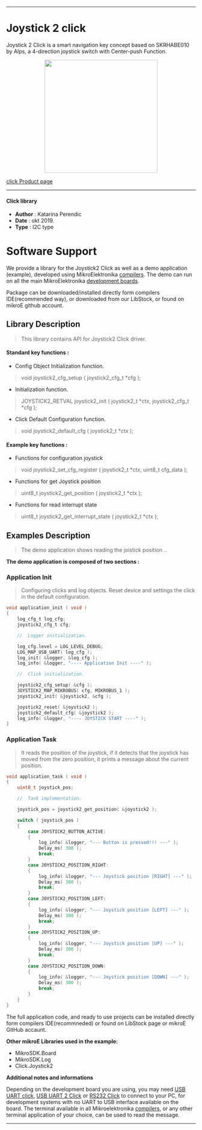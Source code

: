 
 

---
# Joystick 2 click

Joystick 2 Click is a smart navigation key concept based on SKRHABE010 by Alps, a 4-direction joystick switch with Center-push Function.

<p align="center">
  <img src="https://download.mikroe.com/images/click_for_ide/joystick2_click.png" height=300px>
</p>

[click Product page](https://www.mikroe.com/joystick-2-click)

---


#### Click library 

- **Author**        : Katarina Perendic
- **Date**          : okt 2019.
- **Type**          : I2C type


# Software Support

We provide a library for the Joystick2 Click 
as well as a demo application (example), developed using MikroElektronika 
[compilers](https://shop.mikroe.com/compilers). 
The demo can run on all the main MikroElektronika [development boards](https://shop.mikroe.com/development-boards).

Package can be downloaded/installed directly form compilers IDE(recommended way), or downloaded from our LibStock, or found on mikroE github account. 

## Library Description

> This library contains API for Joystick2 Click driver.

#### Standard key functions :

- Config Object Initialization function.
> void joystick2_cfg_setup ( joystick2_cfg_t *cfg ); 
 
- Initialization function.
> JOYSTICK2_RETVAL joystick2_init ( joystick2_t *ctx, joystick2_cfg_t *cfg );

- Click Default Configuration function.
> void joystick2_default_cfg ( joystick2_t *ctx );


#### Example key functions :

- Functions for configuration joystick
> void joystick2_set_cfg_register ( joystick2_t *ctx, uint8_t cfg_data );
 
- Functions for get Joystick position
> uint8_t joystick2_get_position ( joystick2_t *ctx );

- Functions for read interrupt state
> uint8_t joystick2_get_interrupt_state ( joystick2_t *ctx );

## Examples Description

> The demo application shows reading the joistick position ..

**The demo application is composed of two sections :**

### Application Init 

> Configuring clicks and log objects.
> Reset device and settings the click in the default configuration.

```c
void application_init ( void )
{
    log_cfg_t log_cfg;
    joystick2_cfg_t cfg;

    //  Logger initialization.

    log_cfg.level = LOG_LEVEL_DEBUG;
    LOG_MAP_USB_UART( log_cfg );
    log_init( &logger, &log_cfg );
    log_info( &logger, "---- Application Init ----" );

    //  Click initialization.

    joystick2_cfg_setup( &cfg );
    JOYSTICK2_MAP_MIKROBUS( cfg, MIKROBUS_1 );
    joystick2_init( &joystick2, &cfg );

    joystick2_reset( &joystick2 );
    joystick2_default_cfg( &joystick2 );
    log_info( &logger, "---- JOYSTICK START ----" );
}
```

### Application Task

> It reads the position of the joystick,
> if it detects that the joystick has moved from the zero position,
> it prints a message about the current position.

```c
void application_task ( void )
{
    uint8_t joystick_pos;

    //  Task implementation.

    joystick_pos = joystick2_get_position( &joystick2 );

    switch ( joystick_pos )
    {
        case JOYSTICK2_BUTTON_ACTIVE:
        {
            log_info( &logger, "--- Button is pressed!!! ---" );
            Delay_ms( 300 );
            break;
        }
        case JOYSTICK2_POSITION_RIGHT:
        {
            log_info( &logger, "--- Joystick position [RIGHT] ---" );
            Delay_ms( 300 );
            break;
        }
        case JOYSTICK2_POSITION_LEFT:
        {
            log_info( &logger, "--- Joystick position [LEFT] ---" );
            Delay_ms( 300 );
            break;
        }
        case JOYSTICK2_POSITION_UP:
        {
            log_info( &logger, "--- Joystick position [UP] ---" );
            Delay_ms( 300 );
            break;
        }
        case JOYSTICK2_POSITION_DOWN:
        {
            log_info( &logger, "--- Joystick position [DOWN] ---" );
            Delay_ms( 300 );
            break;
        }
    }
}
```

The full application code, and ready to use projects can be  installed directly form compilers IDE(recommneded) or found on LibStock page or mikroE GitHub accaunt.

**Other mikroE Libraries used in the example:** 

- MikroSDK.Board
- MikroSDK.Log
- Click.Joystick2

**Additional notes and informations**

Depending on the development board you are using, you may need 
[USB UART click](https://shop.mikroe.com/usb-uart-click), 
[USB UART 2 Click](https://shop.mikroe.com/usb-uart-2-click) or 
[RS232 Click](https://shop.mikroe.com/rs232-click) to connect to your PC, for 
development systems with no UART to USB interface available on the board. The 
terminal available in all Mikroelektronika 
[compilers](https://shop.mikroe.com/compilers), or any other terminal application 
of your choice, can be used to read the message.



---
